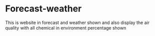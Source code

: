 # Forecast-weather
This is website in forecast  and weather shown and also display the air quality with all chemical in environment percentage shown
